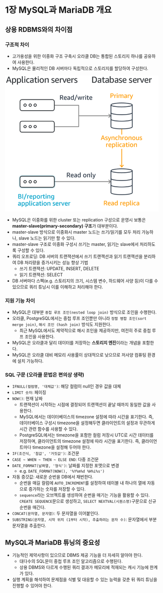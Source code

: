 # 1장 MySQL과  MariaDB 개요

## 상용 RDBMS와의 차이점

### 구조적 차이

- 고가용성을 위한 이중화 구조 구축시 오라클 DB는 통합된 스토리지 하나를 공유하여 사용한다.
- MySQL은 물리적인 DB 서버마다 독립적으로 스토리지를 할당하여 구성한다.

![01](./ks_kim/01.png)

- MySQL은 이중화를 위한 cluster 또는 replication 구성으로 운영시 보통은 **master-slave(primary-secondary) 구조**가 대부분이다.
- master-slave 방식으로 이중화시 master 노드는 쓰기/읽기를 모두 처리 가능하나, slave 노드는 읽기만 할 수 있다.
- master-slave 구조로 이중화 구성시 쓰기는 master, 읽기는 slave에서 처리하도록 구성할 수 있다.
- 쿼리 오프로딩: DB 서버의 트랜잭션에서 쓰기 트랜잭션과 읽기 트랜잭션을 분리하여 DB 처리량을 증가시키는 성능 향상 기법
    - 쓰기 트랜잭션: UPDATE, INSERT, DELETE
    - 읽기 트랜잭션: SELECT
- DB 서버마다 스펙(e.g. 스토리지의 크기, 시스템 변수, 하드웨어 사양 등)이 다를 수 있으므로 쿼리 튜닝시 이를 이해하고 처리해야 한다.

### 지원 기능 차이

- MySQL은 대부분 `중첩 루프 조인(nested loop join)` 방식으로 조인을 수행한다.
- 오라클, PostgreSQL에서는 중첩 루프 조인뿐만 아니라 `정렬 병합 조인(sort merge join)`, `해시 조인 (hash join)` 방식도 지원한다.
    - 최근 MySQL에서도 제약적으로 해시 조인을 제공하지만, 여전히 주로 중첩 루프 조인을 사용한다.
- MySQL은 오라클과 달리 데이터를 저장하는 **스토리지 엔진**이라는 개념을 포함한다.
- MySQL은 오라클 대비 메모리 사용률이 상대적으로 낮으므로 저사양 컴퓨팅 환경에 설치 가능하다.

### SQL 구문 (오라클 문법은 편의상 생략)

- `IFNULL(컬럼명, '대체값')`: 해당 컬럼이 null인 경우 값을 대체
- `LIMIT 숫자`: 페이징
- `NOW()`: 현재 날짜
    - 트랜잭션이 시작하는 시점에 결정되어 트랜잭션이 끝날 때까지 동일한 값을 사용한다.
    - MySQL에서는 데이터베이스의 timezone 설정에 따라 시간을 표기한다. 즉, 데이터베이스 구성시 timezone을 설정해두면 클라이언트의 설정과 무관하게 시간 관련 함수를 사용할 수 있다.
    - PostgreSQL에서는 timezone을 포함한 컬럼 저장시 UTC로 시간 데이터를 저장하며, 클라이언트의 timezone 설정에 따라 시간을 표기한다. 즉, 클라이언트마다 timezone을 설정해 두어야 한다.
- `IF(조건식, '참값', '거짓값')`: 조건문
- `CASE ~ WHEN ~ THEN ~ ELSE END`: 다중 조건문
- `DATE_FORMAT(날짜열, '형식')`: 날짜를 지정한 포맷으로 변경
    - e.g. `DATE_FORMAT(NOW(), '%Y%m%d %H%i%s')`
- 자동 증갓값: 새로운 순번을 DB에서 채번한다.
    - 순번을 매길 컬럼에 `AUTO_INCREMENT`를 설정하여 테이블 내 하나의 열에 자동으로 증가하는 숫자를 저장할 수 있다.
    - `sequence`라는 오브젝트를 생성하여 순번을 매기는 기능을 활용할 수 있다. `CREATE SEQUENCE`문으로 생성하고, `SELECT NEXTVAL(시퀀스명)`구문으로 신규 순번을 매긴다.
- `CONCAT(문자열, 문자열)`: 두 문자열을 이어붙인다.
- `SUBSTRING(문자열, 시작 위치 (1부터 시작), 추출하려는 문자 수)`: 문자열에서 부분 문자열을 추출한다.

## MySQL과 MariaDB 튜닝의 중요성

- 기능적인 제약사항이 있으므로 DBMS 제공 기능을 더 자세히 알아야 한다.
    - 대다수의 SQL문이 중첩 루프 조인 알고리즘으로 수행된다.
    - 상용 DBMS와 다르게 수행된 쿼리 결과가 메모리에 적재되는 캐시 기능에 한계가 있다.
- 실행 계획을 해석하여 문제점을 식별 및 대응할 수 있는 능력을 갖춘 뒤 쿼리 튜닝을 진행할 수 있어야 한다.